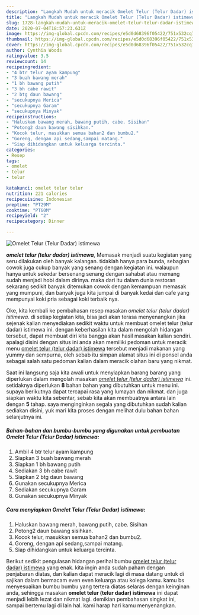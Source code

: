 ```yaml
---
description: "Langkah Mudah untuk meracik Omelet Telur (Telur Dadar) istimewa Lezat"
title: "Langkah Mudah untuk meracik Omelet Telur (Telur Dadar) istimewa Lezat"
slug: 1728-langkah-mudah-untuk-meracik-omelet-telur-telur-dadar-istimewa-lezat
date: 2020-07-04T18:57:23.631Z
image: https://img-global.cpcdn.com/recipes/e5d0d68396f05422/751x532cq70/omelet-telur-telur-dadar-istimewa-foto-resep-utama.jpg
thumbnail: https://img-global.cpcdn.com/recipes/e5d0d68396f05422/751x532cq70/omelet-telur-telur-dadar-istimewa-foto-resep-utama.jpg
cover: https://img-global.cpcdn.com/recipes/e5d0d68396f05422/751x532cq70/omelet-telur-telur-dadar-istimewa-foto-resep-utama.jpg
author: Cynthia Woods
ratingvalue: 3.5
reviewcount: 14
recipeingredient:
- "4 btr telur ayam kampung"
- "3 buah bawang merah"
- "1 bh bawang putih"
- "3 bh cabe rawit"
- "2 btg daun bawang"
- "secukupnya Merica"
- "secukupnya Garam"
- "secukupnya Minyak"
recipeinstructions:
- "Haluskan bawang merah, bawang putih, cabe. Sisihan"
- "Potong2 daun bawang sisihkan."
- "Kocok telur, masukkan semua bahan2 dan bumbu2."
- "Goreng, dengan api sedang,sampai matang."
- "Siap dihidangkan untuk keluarga tercinta."
categories:
- Resep
tags:
- omelet
- telur
- telur

katakunci: omelet telur telur 
nutrition: 221 calories
recipecuisine: Indonesian
preptime: "PT29M"
cooktime: "PT60M"
recipeyield: "2"
recipecategory: Dinner

---
```



![Omelet Telur (Telur Dadar) istimewa](https://img-global.cpcdn.com/recipes/e5d0d68396f05422/751x532cq70/omelet-telur-telur-dadar-istimewa-foto-resep-utama.jpg)

<b><i>omelet telur (telur dadar) istimewa</i></b>, Memasak menjadi suatu kegiatan yang seru dilakukan oleh banyak kalangan. tidaklah hanya para bunda, sebagian cowok juga cukup banyak yang senang dengan kegiatan ini. walaupun hanya untuk sekedar bersenang senang dengan sahabat atau memang sudah menjadi hobi dalam dirinya. maka dari itu dalam dunia restoran sekarang sedikit banyak ditemukan cowok dengan kemampuan memasak yang mumpuni, dan banyak juga kita jumpai di banyak kedai dan cafe yang mempunyai koki pria sebagai koki terbaik nya.

Oke, kita kembali ke pembahasan resep masakan <i>omelet telur (telur dadar) istimewa</i>. di setiap kegiatan kita, bisa jadi akan terasa menyenangkan jika sejenak kalian menyediakan sedikit waktu untuk membuat omelet telur (telur dadar) istimewa ini. dengan keberhasilan kita dalam mengolah hidangan tersebut, dapat membuat diri kita bangga akan hasil masakan kalian sendiri. apalagi disini dengan situs ini anda akan memiliki pedoman untuk meracik menu <u>omelet telur (telur dadar) istimewa</u> tersebut menjadi makanan yang yummy dan sempurna, oleh sebab itu simpan alamat situs ini di ponsel anda sebagai salah satu pedoman kalian dalam meracik olahan baru yang nikmat.




Saat ini langsung saja kita awali untuk menyiapkan barang barang yang diperlukan dalam mengolah masakan <u><i>omelet telur (telur dadar) istimewa</i></u> ini. setidaknya diperlukan <b>8</b> bahan bahan yang dibutuhkan untuk menu ini. supaya berikutnya dapat tercapai rasa yang lumayan dan nikmat. dan juga siapkan waktu kita sebentar, sebab kita akan membuatnya antara lain dengan <b>5</b> tahap. saya menginginkan segala yang dibutuhkan sudah kalian sediakan disini, yuk mari kita proses dengan melihat dulu bahan bahan selanjutnya ini.

<!--inarticleads1-->

##### Bahan-bahan dan bumbu-bumbu yang digunakan untuk pembuatan Omelet Telur (Telur Dadar) istimewa:

1. Ambil 4 btr telur ayam kampung
1. Siapkan 3 buah bawang merah
1. Siapkan 1 bh bawang putih
1. Sediakan 3 bh cabe rawit
1. Siapkan 2 btg daun bawang
1. Gunakan secukupnya Merica
1. Sediakan secukupnya Garam
1. Gunakan secukupnya Minyak




<!--inarticleads2-->

##### Cara menyiapkan Omelet Telur (Telur Dadar) istimewa:

1. Haluskan bawang merah, bawang putih, cabe. Sisihan
1. Potong2 daun bawang sisihkan.
1. Kocok telur, masukkan semua bahan2 dan bumbu2.
1. Goreng, dengan api sedang,sampai matang.
1. Siap dihidangkan untuk keluarga tercinta.




Berikut sedikit pengulasan hidangan perihal bumbu <u>omelet telur (telur dadar) istimewa</u> yang enak. kita ingin anda sudah paham dengan penjabaran diatas, dan kalian dapat meracik lagi di masa datang untuk di sajikan dalam bermacam even even keluarga atau kolega kamu. kamu bs menyesuaikan bumbu bumbu yang tertera diatas selaras dengan keinginan anda, sehingga masakan <b>omelet telur (telur dadar) istimewa</b> ini dapat menjadi lebih lezat dan nikmat lagi. demikian pembahasan singkat ini, sampai bertemu lagi di lain hal. kami harap hari kamu menyenangkan.
